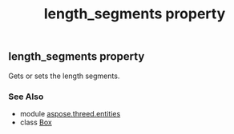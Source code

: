 ﻿---
title: length_segments property
second_title: Aspose.3D for Python via .NET API References
description: 
type: docs
weight: 150
url: /python-net/aspose.threed.entities/box/length_segments/
is_root: false
---

## length_segments property


Gets or sets the length segments.

### See Also
* module [aspose.threed.entities](../../)
* class [Box](/3d/python-net/aspose.threed.entities/box)
